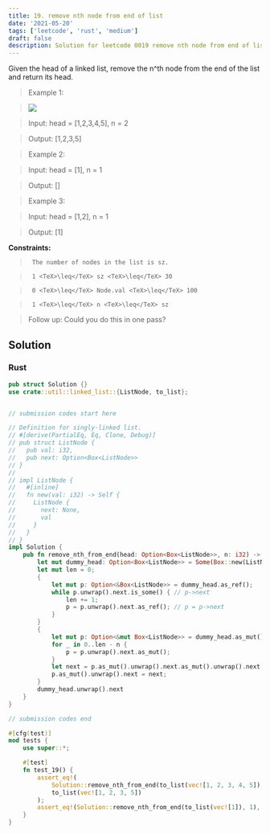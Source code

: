 ```yaml
---
title: 19. remove nth node from end of list
date: '2021-05-20'
tags: ['leetcode', 'rust', 'medium']
draft: false
description: Solution for leetcode 0019 remove nth node from end of list
---
```


 

  Given the head of a linked list, remove the n^th node from the end of the list and return its head.

   

 >   Example 1:

 >   ![](https://assets.leetcode.com/uploads/2020/10/03/remove_ex1.jpg)

 >   Input: head <TeX>=</TeX> [1,2,3,4,5], n <TeX>=</TeX> 2

 >   Output: [1,2,3,5]

  

 >   Example 2:

  

 >   Input: head <TeX>=</TeX> [1], n <TeX>=</TeX> 1

 >   Output: []

  

 >   Example 3:

  

 >   Input: head <TeX>=</TeX> [1,2], n <TeX>=</TeX> 1

 >   Output: [1]

  

   

  **Constraints:**

  

 >   	The number of nodes in the list is sz.

 >   	1 <TeX>\leq</TeX> sz <TeX>\leq</TeX> 30

 >   	0 <TeX>\leq</TeX> Node.val <TeX>\leq</TeX> 100

 >   	1 <TeX>\leq</TeX> n <TeX>\leq</TeX> sz

  

   

 >   Follow up: Could you do this in one pass?


## Solution
### Rust
```rust
pub struct Solution {}
use crate::util::linked_list::{ListNode, to_list};


// submission codes start here

// Definition for singly-linked list.
// #[derive(PartialEq, Eq, Clone, Debug)]
// pub struct ListNode {
//   pub val: i32,
//   pub next: Option<Box<ListNode>>
// }
// 
// impl ListNode {
//   #[inline]
//   fn new(val: i32) -> Self {
//     ListNode {
//       next: None,
//       val
//     }
//   }
// }
impl Solution {
    pub fn remove_nth_from_end(head: Option<Box<ListNode>>, n: i32) -> Option<Box<ListNode>> {
        let mut dummy_head: Option<Box<ListNode>> = Some(Box::new(ListNode{val: 0, next: head}));
        let mut len = 0;
        {
            let mut p: Option<&Box<ListNode>> = dummy_head.as_ref();
            while p.unwrap().next.is_some() { // p->next
                len += 1;
                p = p.unwrap().next.as_ref(); // p = p->next
            }    
        }
        {
            let mut p: Option<&mut Box<ListNode>> = dummy_head.as_mut();
            for _ in 0..len - n {
                p = p.unwrap().next.as_mut();
            }
            let next = p.as_mut().unwrap().next.as_mut().unwrap().next.take();
            p.as_mut().unwrap().next = next;
        }
        dummy_head.unwrap().next
    }
}

// submission codes end

#[cfg(test)]
mod tests {
    use super::*;

    #[test]
    fn test_19() {
        assert_eq!(
            Solution::remove_nth_from_end(to_list(vec![1, 2, 3, 4, 5]), 2),
            to_list(vec![1, 2, 3, 5])
        );
        assert_eq!(Solution::remove_nth_from_end(to_list(vec![1]), 1), None);
    }
}

```
